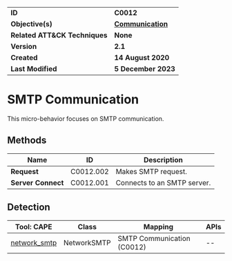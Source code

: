 <table>
<tr>
<td><b>ID</b></td>
<td><b>C0012</b></td>
</tr>
<tr>
<td><b>Objective(s)</b></td>
<td><b><a href="../communication">Communication</a></b></td>
</tr>
<tr>
<td><b>Related ATT&CK Techniques</b></td>
<td><b>None</b></td>
</tr>
<tr>
<td><b>Version</b></td>
<td><b>2.1</b></td>
</tr>
<tr>
<td><b>Created</b></td>
<td><b>14 August 2020</b></td>
</tr>
<tr>
<td><b>Last Modified</b></td>
<td><b>5 December 2023</b></td>
</tr>
</table>


# SMTP Communication

This micro-behavior focuses on SMTP communication. 

## Methods

|Name|ID|Description|
|---|---|---|
|**Request**|C0012.002|Makes SMTP request.|
|**Server Connect**|C0012.001|Connects to an SMTP server.|

## Detection

|Tool: CAPE|Class|Mapping|APIs|
|---|---|---|---|
|[network_smtp](https://github.com/CAPESandbox/community/tree/master/modules/signatures/all/network_smtp.py)|NetworkSMTP|SMTP Communication (C0012)|--|


